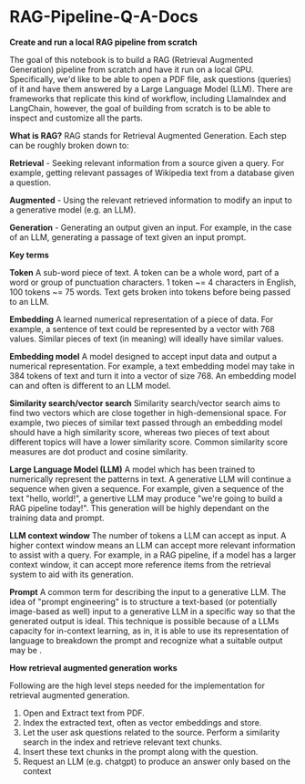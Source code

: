 # RAG-Pipeline-Q-A-Docs

**Create and run a local RAG pipeline from scratch**

The goal of this notebook is to build a RAG (Retrieval Augmented Generation) pipeline from scratch and have it run on a local GPU.
Specifically, we'd like to be able to open a PDF file, ask questions (queries) of it and have them answered by a Large Language Model (LLM).
There are frameworks that replicate this kind of workflow, including LlamaIndex and LangChain, however, the goal of building from scratch is to be able to inspect and customize all the parts.

**What is RAG?**
RAG stands for Retrieval Augmented Generation.
Each step can be roughly broken down to:

**Retrieval** - Seeking relevant information from a source given a query. For example, getting relevant passages of Wikipedia text from a database given a question.

**Augmented** - Using the relevant retrieved information to modify an input to a generative model (e.g. an LLM).

**Generation** - Generating an output given an input. For example, in the case of an LLM, generating a passage of text given an input prompt.




**Key terms**

**Token** A sub-word piece of text. A token can be a whole word, part of a word or group of punctuation characters. 1 token ~= 4 characters in English, 100 tokens ~= 75 words. Text gets broken into tokens before being passed to an LLM.

**Embedding** A learned numerical representation of a piece of data. For example, a sentence of text could be represented by a vector with 768 values. Similar pieces of text (in meaning) will ideally have similar values.

**Embedding model** A model designed to accept input data and output a numerical representation. For example, a text embedding model may take in 384 tokens of text and turn it into a vector of size 768. An embedding model can and often is different to an LLM model.

**Similarity search/vector search** Similarity search/vector search aims to find two vectors which are close together in high-demensional space. For example, two pieces of similar text passed through an embedding model should have a high similarity score, whereas two pieces of text about different topics will have a lower similarity score. Common similarity score measures are dot product and cosine similarity.

**Large Language Model (LLM)** A model which has been trained to numerically represent the patterns in text. A generative LLM will continue a sequence when given a sequence. For example, given a sequence of the text "hello, world!", a genertive LLM may produce "we're going to build a RAG pipeline today!". This generation will be highly dependant on the training data and prompt.

**LLM context window** The number of tokens a LLM can accept as input. A higher context window means an LLM can accept more relevant information to assist with a query. For example, in a RAG pipeline, if a model has a larger context window, it can accept more reference items from the retrieval system to aid with its generation.

**Prompt** A common term for describing the input to a generative LLM. The idea of "prompt engineering" is to structure a text-based (or potentially image-based as well) input to a generative LLM in a specific way so that the generated output is ideal. This technique is possible because of a LLMs capacity for in-context learning, as in, it is able to use its representation of language to breakdown the prompt and recognize what a suitable output may be .


**How retrieval augmented generation works**

Following are the high level steps needed for the implementation for retrieval augmented generation.

1. Open and Extract text from PDF.
2. Index the extracted text, often as vector embeddings and store.
3. Let the user ask questions related to the source. Perform a similarity search in the index and retrieve relevant text chunks.
4. Insert these text chunks in the prompt along with the question.
5. Request an LLM (e.g. chatgpt) to produce an answer only based on the context


